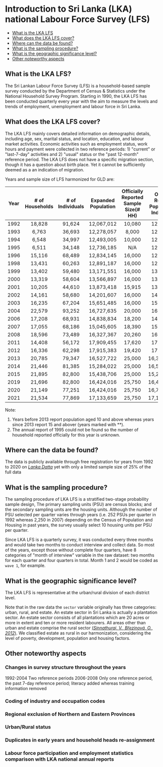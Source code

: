 # Introduction to Sri Lanka (LKA) national Labour Force Survey (LFS)

- [What is the LKA LFS](#what-is-the-lka-lfs)
- [What does the LKA LFS cover?](#what-does-the-lka-lfs-cover)
- [Where can the data be found?](#where-can-the-data-be-found)
- [What is the sampling procedure?](#what-is-the-sampling-procedure)
- [What is the geographic significance level?](#what-is-the-geographic-significance-level)
- [Other noteworthy aspects](#other-noteworthy-aspects)

## What is the LKA LFS?

The Sri Lankan Labour Force Survey (LFS) is a household-based sample survey conducted by the Department of Census & Statistics under the National Household Survey Program. Starting in 1990, the LKA LFS has been conducted quarterly every year with the aim to measure the levels and trends of employment, unemployment and labour force in Sri Lanka. 


## What does the LKA LFS cover?

The LKA LFS mainly covers detailed information on demographic details, including age, sex, marital status, and location, education, and labour market activities. Economic activities such as employment status, work hours and payment were collected in two reference periods: 1) "current" or "last-7-day" activities and 2) "usual" status or the "past 12-month" reference period. The LKA LFS does not have a specific migration section, though it has a question about birth place. Yet it cannot be sufficiently deemed as a an indication of migration.   

Years and sample size of LFS harmonized for GLD are:

| **Year**	| **# of Households**	| **# of Individuals**	| **Expanded Population**	| **Officially Reported Sample Size(# HH)**	| **Officially Reported Population (# Individuals)** |
| :------:	| :-------:		| :-------:	 	| :-------:	 	| :-------:	| :-------:	|
| 1992 | 18,828        | 91,624      |  12,067,012  |   10,080   | 12,058,463|
| 1993 | 6,763         | 36,693      |  12,278,057  |   8,000   | 12,278,055|
| 1994 | 6,548         | 34,997      |  12,493,005  |   10,000   | 12,492,850|
| 1995 | 6,511         | 34,148      |  12,736,185  |   N/A      | 12,736,185|
| 1996 | 15,116        | 68,489      |  12,834,145  |   16,000   | 12,831,240|
| 1998 | 13,431        | 60,263      |  12,891,187  |   16,000   | 12,881,790|
| 1999 | 13,402        | 59,480      |  13,171,551  |   16,000   | 13,169,250|
| 2000 | 13,319        | 58,604      |  13,566,897  |   16,000   | 13,564,660|
| 2001 | 10,205        | 44,610      |  13,873,418  |   15,915   | 13,870,479|
| 2002 | 14,161        | 58,680      |  14,201,607  |   16,000   | 14,201,396|
| 2003 | 16,235        | 67,204      |  15,651,485  |   16,000   | 15,651,479   |
| 2004 | 22,579        | 93,252      |  16,727,635  |   20,000   | 16,593,431   |
| 2006 | 17,208        | 68,931      |  14,838,834  |   18,200   | 14,833,802   |
| 2007 | 17,055        | 68,186      |  15,045,605  |   18,390   | 15,047,882   |
| 2008 | 18,596        | 73,489      |  16,327,367  |   20,260   | 16,319,065   |
| 2011 | 14,408        | 56,172      |  17,909,455  |   17,620   | 17,909,743   |
| 2012 | 16,336        | 62,298      |  17,915,383  |   19,420   | 17,915,383   |
| 2013 | 20,785        | 79,347      |  16,527,722  |   25,000   | 16,359,761**  |
| 2014 | 21,446        | 81,385      |  15,284,022  |   25,000   | 16,531,768**  |
| 2015 | 21,895        | 82,800      |  15,438,706  |   25,000   | 15,281,945**  |
| 2019 | 21,696        | 82,800      |  16,424,016  |   25,750   | 16,424,016**  |
| 2020 | 21,149        | 77,251      |  16,424,016  |   25,750   | 16,739,396**  |
| 2021 | 21,534        | 77,869      |  17,133,659  |   25,750   | 17,133,659**  |

Note: 
1) Years before 2013 report population aged 10 and above whereas years since 2013 report 15 and abover (years marked with **). 
2) The annual report of 1995 could not be found so the number of household reported officially for this year is unknown.  

## Where can the data be found?

The data is publicly available through free registration for years from 1992 to 2020 on [*Lanka Datta*](http://nada.nso.gov.lk/index.php/home) yet with only a limited sample size of 25% of the full data  


## What is the sampling procedure?

The sampling procedure of LKA LFS is a stratified two-stage probability sample design, The primary sampling units (PSU) are census blocks; and the secondary sampling units are the housing units. Although the number of PSU selected per quarter varies through years (i.e. 252 PSUs per quarter in 1992 whereas 2,250 in 2007) depending on the Census of Population and Housing in past years, the survey usually select 10 housing units per PSU per quarter. 

Since LKA LFS is a quarterly survey, it was conducted every three months and would take two months to conduct interview and collect data. So most of the years, except those without complete four quarters, have 8 categories of "month of interview" variable in the raw dataset: two months for each quarter and four quarters in total. Month 1 and 2 would be coded as `wave 1`, for example.

## What is the geographic significance level?

The LKA LFS is representative at the urban/rural division of each district level. 

Note that in the raw data the `sector` variable originally has three categories: urban, rural, and estate. An estate sector in Sri Lanka is actually a plantation sector. An estate sector consists of all plantations which are 20 acres or more
in extent and ten or more resident labourers. All areas other than urban and estate comprise the rural sector [(_Sinnathurai, V., Březinová, O., 2012_)](utilities/Sinnathurai_V_Březinová_O_2012.pdf). We classified estate as rural in our harmonization, considering the level of poverty, development, population and housing factors.  


## Other noteworthy aspects  

### Changes in survey structure throughout the years

1992-2004 Two reference periods
2006-2008     Only one reference period, the past 7-day reference period; literacy added whereas training information removed 



### Coding of industry and occupation codes




### Regional exclusion of Northern and Eastern Provinces

 
 

### Urban/Rural status






### Duplicates in early years and household heads re-assignment





### Labour force participation and employment statistics comparison with LKA national annual reports

    
